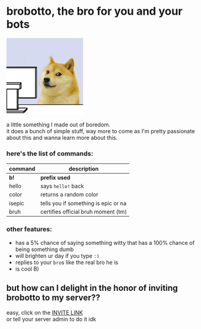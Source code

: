 # brobotto, the bro for you and your bots  
  
![aaaa](https://raw.githubusercontent.com/frecklebars/brobotto/master/bruh.jpg)  
  
a little something I made out of boredom.  
it does a bunch of simple stuff, way more to come as I'm pretty passionate about this and wanna learn more about this.  
### here's the list of commands:  
  
command | description
--- | ---
**b!** | **prefix used**
hello | says `hello!` back
color | returns a random color
isepic | tells you if something is epic or na
bruh | certifies official bruh moment (tm)
  
  
### other features:
* has a 5% chance of saying something witty that has a 100% chance of being something dumb
* will brighten ur day if you type `:)`
* replies to your `bro`s like the real bro he is
* is cool B)
  
  
## but how can I delight in the honor of inviting brobotto to my server??
easy, click on the [INVITE LINK](https://discordapp.com/api/oauth2/authorize?client_id=597062511929589790&permissions=0&scope=bot)  
or tell your server admin to do it idk
